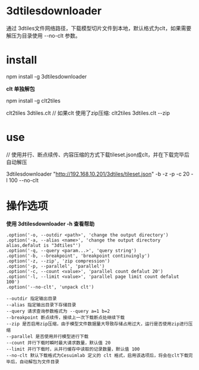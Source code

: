 # 3dtilesdownloader
通过 3dtiles文件网络路径，下载模型切片文件到本地，默认格式为clt，如果需要解压为目录使用 --no-clt 参数。



# install

  npm install -g 3dtilesdownloader

  **clt 单独解包**

  npm install -g clt2tiles

  clt2tiles 3dtiles.clt // 如果clt 使用了zip压缩: clt2tiles 3dtiles.clt --zip
  
# use

  // 使用并行、断点续传、内容压缩的方式下载tileset.json成clt，并在下载完毕后自动解压

  3dtilesdownloader "http://192.168.10.201/3dtiles/tileset.json" -b -z -p -c 20 -l 100 --no-clt



# 操作选项

**使用 3dtilesdownloader -h 查看帮助**

    .option('-o, --outdir <path>', 'change the output directory')
    .option('-a, --alias <name>', 'change the output directory alias,defalut is "3dtiles"')
    .option('-q, --query <param...>', 'query string')
    .option('-b, --breakpoint', 'breakpoint continuingly')
    .option('-z, --zip', 'zip compression')
    .option('-p, --parallel', 'parallel')
    .option('-c, --count <value>', 'parallel count defalut 20')
    .option('-l, --limit <value>', 'parallel page limit count defalut 100')
    .option('--no-clt', 'unpack clt')

    --outdir 指定输出目录
    --alias 指定输出目录下存储目录
    --query 请求查询参数格式为 --query a=1 b=2
    --breakpoint 断点续传，接续上一次下载断点处继续下载
    --zip 是否启用zip压缩，由于模型文件数据量大导致存储占用过大，运行是否使用zip进行压缩
    --parallel 是否使用并行模型进行下载
    --count 并行下载时瞬时最大请求数量，默认值 20
    --limit 并行下载时，从并行缓存中读取的记录数量，默认值 100
    --no-clt 默认下载格式为Cesuimlab 定义的 clt 格式，启用该选项后，将会在clt下载完毕后，自动解包为文件目录
